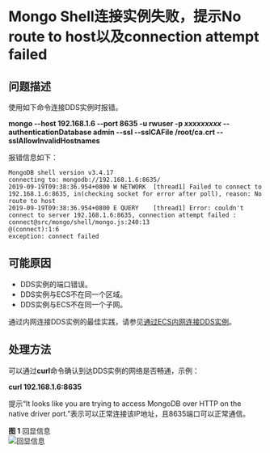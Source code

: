 # Mongo Shell连接实例失败，提示No route to host以及connection attempt failed<a name="dds_03_troubleshoot_0002"></a>

## 问题描述<a name="section10861151113245"></a>

使用如下命令连接DDS实例时报错。

**mongo --host 192.168.1.6 --port 8635 -u rwuser -p **_xxxxxxxxx_** --authenticationDatabase admin --ssl --sslCAFile /root/ca.crt --sslAllowInvalidHostnames**

报错信息如下：

```
MongoDB shell version v3.4.17
connecting to: mongodb://192.168.1.6:8635/
2019-09-19T09:38:36.954+0800 W NETWORK  [thread1] Failed to connect to 192.168.1.6:8635, in(checking socket for error after poll), reason: No route to host
2019-09-19T09:38:36.954+0800 E QUERY    [thread1] Error: couldn't connect to server 192.168.1.6:8635, connection attempt failed :
connect@src/mongo/shell/mongo.js:240:13
@(connect):1:6
exception: connect failed
```

## 可能原因<a name="section1118811822513"></a>

-   DDS实例的端口错误。
-   DDS实例与ECS不在同一个区域。
-   DDS实例与ECS不在同一个子网。

通过内网连接DDS实例的最佳实践，请参见[通过ECS内网连接DDS实例](https://support.huaweicloud.com/bestpractice-dds/dds_0009.html)。

## 处理方法<a name="section19511332122519"></a>

可以通过**curl**命令确认到达DDS实例的网络是否畅通，示例：

**curl 192.168.1.6:8635**

提示“It looks like you are trying to access MongoDB over HTTP on the native driver port.”表示可以正常连接该IP地址，且8635端口可以正常通信。

**图 1**  回显信息<a name="fig3180101818525"></a>  
![](figures/回显信息.png "回显信息")


